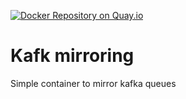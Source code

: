 [![Docker Repository on Quay.io](https://quay.io/repository/ptqa/kafka-mirror/status "Docker Repository on Quay.io")](https://quay.io/repository/ptqa/kafka-mirror)
# Kafk mirroring
Simple container to mirror kafka queues
